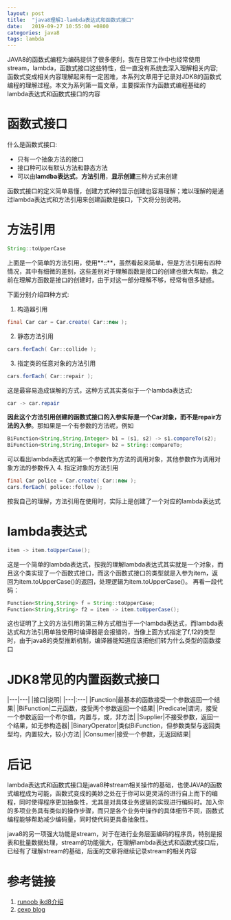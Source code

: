 ```yaml
---
layout: post
title:  "java8理解1-lambda表达式和函数式接口"
date:   2019-09-27 10:55:00 +0800
categories: java8
tags: lambda
---
```


JAVA8的函数式编程为编码提供了很多便利，我在日常工作中也经常使用stream，lambda，函数式接口这些特性，但一直没有系统去深入理解相关内容;函数式变成相关内容理解起来有一定困难，本系列文章用于记录对JDK8的函数式编程的理解过程。本文为系列第一篇文章，主要探索作为函数式编程基础的lambda表达式和函数式接口的内容

# 函数式接口

什么是函数式接口:
* 只有一个抽象方法的接口
* 接口种可以有默认方法和静态方法
* 可以由**lamdba表达式**，**方法引用**，**显示创建**三种方式来创建

函数式接口的定义简单易懂，创建方式种的显示创建也容易理解；难以理解的是通过lambda表达式和方法引用来创建函数是接口，下文将分别说明。

# 方法引用

```java
String::toUpperCase
```
上面是一个简单的方法引用，使用**::**，虽然看起来简单，但是方法引用有四种情况，其中有细微的差别，这些差别对于理解函数是接口的创建也很大帮助，我之前在理解方函数是接口的创建时，由于对这一部分理解不够，经常有很多疑惑。

下面分别介绍四种方式:
1. 构造器引用
```java
final Car car = Car.create( Car::new );
```
2. 静态方法引用
```java
cars.forEach( Car::collide );
```
3. 指定类的任意对象的方法引用
```java
cars.forEach( Car::repair );
```
这是最容易造成误解的方式，这种方式其实类似于一个lambda表达式:
```java
car -> car.repair
```
**因此这个方法引用创建的函数式接口的入参实际是一个Car对象，而不是repair方法的入参**。那如果是一个有参数的方法呢，例如
```java
BiFunction<String,String,Integer> b1 = (s1, s2) -> s1.compareTo(s2);
BiFunction<String,String,Integer> b2 = String::compareTo;
```
可以看出lambda表达式的第一个参数作为方法的调用对象，其他参数作为调用对象方法的参数传入
4. 指定对象的方法引用
```java
final Car police = Car.create( Car::new );
cars.forEach( police::follow );
```
按我自己的理解，方法引用在使用时，实际上是创建了一个对应的lambda表达式

# lambda表达式

```java
item -> item.toUpperCase();
```
这是一个简单的lambda表达式，按我的理解lambda表达式其实就是一个对象，而且这个类实现了一个函数式接口，而这个函数式接口的类型就是入参为item，返回为item.toUpperCase()的返回，处理逻辑为item.toUpperCase()。
再看一段代码：
```java
Function<String,String> f = String::toUpperCase;
Function<String,String> f2 = item -> item.toUpperCase();
```
这也证明了上文的方法引用的第三种方式相当于一个lambda表达式，而lambda表达式和方法引用单独使用时编译器是会报错的，当像上面方式指定了f,f2的类型时，由于java8的类型推断机制，编译器能知道应该把他们转为什么类型的函数接口

# JDK8常见的内置函数式接口
|---|---|
|接口|说明|
|---|:---|
|Function|最基本的函数接受一个参数返回一个结果|
|BiFunction|二元函数，接受两个参数返回一个结果|
|Predicate|谓词，接受一个参数返回一个布尔值，内置与，或，非方法|
|Supplier|不接受参数，返回一个结果，如无参构造器|
|BinaryOperator|类似BiFunction，但参数类型与返回类型均，内置较大，较小方法|
|Consumer|接受一个参数，无返回结果|

# 后记

lambda表达式和函数式接口是java8种stream相关操作的基础，也使JAVA的函数式编程成为可能，函数式变成的美妙之处在于你可以更灵活的进行自上而下的编程，同时使得程序更加抽象性，尤其是对具体业务逻辑的实现进行编码时。加入你的多项业务具有类似的操作步骤，而只是各个业务中操作的具体细节不同，函数式编程能够帮助减少编码量，同时使代码更具备抽象性。

java8的另一项强大功能是stream，对于在进行业务层面编码的程序员，特别是报表和批量数据处理，stream的功能强大，在理解lambda表达式和函数式接口后，已经有了理解stream的基础，后面的文章将继续记录stream的相关内容

# 参考链接

1. [runoob jkd8介绍]
2. [cexo blog]

[runoob jkd8介绍]: https://www.runoob.com/java/java8-method-references.html
[cexo blog]: https://www.cnblogs.com/webor2006/p/8135873.html
